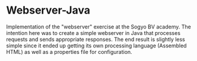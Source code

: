 Webserver-Java
===
Implementation of the "webserver" exercise at the Sogyo BV academy.
The intention here was to create a simple webserver in Java that processes requests and sends appropriate responses. The end result is slightly less simple since it ended up getting its own processing language (Assembled HTML) as well as a properties file for configuration.
